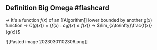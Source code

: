 
## Definition Big Omega #flashcard 

-> It's a function $f(x)$ of an [[Algorithm]] lower bounded by another $g(x)$ function
-> $\Omega(g(x)) = \{ f(x) : c_{1}g(x) \leq f(x)\}$
-> $\lim_{x\to\infty}\frac{f(x)}{g(x)}$
<!--ID: 1680112789675-->


![[Pasted image 20230301102306.png]]

